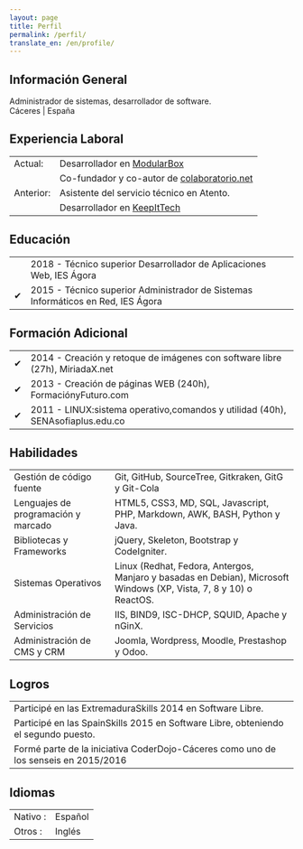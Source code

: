 ```yaml
---
layout: page
title: Perfil
permalink: /perfil/
translate_en: /en/profile/
---
```


## Información General
<p class="profile-description">Administrador de sistemas, desarrollador de software.
<br>
Cáceres | España
</p>

## Experiencia Laboral
<table class="profile-table">
	<tbody>
		<tr>
			<td class="profile-table-header">Actual:</td>
			<td class="profile-table-info">Desarrollador en <a href="http://modularbox.es" target="_blank">ModularBox</a></td>
		</tr>
		<tr><td class="profile-table-header"></td>
			<td class="profile-table-info">Co-fundador y co-autor de <a href="http://colaboratorio.net" target="_blank">colaboratorio.net</a></td>
		</tr>
		<tr>
			<td class="profile-table-header">Anterior:</td>
			<td class="profile-table-info">Asistente del servicio técnico en Atento.</td>
		</tr>
		<tr><td class="profile-table-header"></td>
			<td class="profile-table-info">Desarrollador en <a href="http://keepitech.com" target="_blank">KeepItTech</a></td>
		</tr>
	</tbody>
</table>

## Educación

<table class="profile-table">
	<tbody>
		<tr>
			<td class="profile-table-info"></td>
			<td class="profile-table-info">2018 - Técnico superior Desarrollador de Aplicaciones Web, IES Ágora</td>
		</tr>
		<tr>
			<td class="profile-table-info">✔</td>
			<td class="profile-table-info">2015 - Técnico superior Administrador de Sistemas Informáticos en Red, IES Ágora</td>
		</tr>
	</tbody>
</table>

## Formación Adicional

<table class="profile-table">
	<tbody>
		<tr>
			<td class="profile-table-info">✔</td>
			<td class="profile-table-info">2014 - Creación y retoque de imágenes con software libre (27h), MiriadaX.net</td>
		</tr>
		<tr>
			<td class="profile-table-info">✔</td>
			<td class="profile-table-info">2013 - Creación de páginas WEB (240h), FormaciónyFuturo.com</td>
		</tr>
		<tr>
			<td class="profile-table-info">✔</td>
			<td class="profile-table-info">2011 - LINUX:sistema operativo,comandos y utilidad (40h), SENAsofiaplus.edu.co</td>
		</tr>
	</tbody>
</table>

## Habilidades

<table class="profile-table">
	<tbody>
		<tr>
			<td class="profile-table-header">Gestión de código fuente</td>
			<td class="profile-table-info">Git, GitHub, SourceTree, Gitkraken, GitG y Git-Cola</td>
		</tr>
		<tr>
			<td class="profile-table-header">Lenguajes de programación y marcado</td>
			<td class="profile-table-info">HTML5, CSS3, MD, SQL, Javascript, PHP, Markdown, AWK, BASH, Python y Java.</td>
		</tr>
		<tr>
			<td class="profile-table-header">Bibliotecas y Frameworks</td>
			<td class="profile-table-info">jQuery, Skeleton, Bootstrap y CodeIgniter.</td>
		</tr>
		<tr>
			<td class="profile-table-header">Sistemas Operativos</td>
			<td class="profile-table-info">Linux (Redhat, Fedora, Antergos, Manjaro y basadas en Debian), Microsoft Windows (XP, Vista, 7, 8 y 10) o ReactOS.</td>
		</tr>
		<tr>
			<td class="profile-table-header">Administración de Servicios</td>
			<td class="profile-table-info">IIS, BIND9, ISC-DHCP, SQUID, Apache y nGinX.</td>
		</tr>
		<tr>
			<td class="profile-table-header">Administración de CMS y CRM</td>
			<td class="profile-table-info">Joomla, Wordpress, Moodle, Prestashop y Odoo.</td>
		</tr>
	</tbody>
</table>

## Logros

<table class="profile-table">
	<tbody>
		<tr><td class="profile-table-info">Participé en las ExtremaduraSkills 2014 en Software Libre.</td></tr>
		<tr><td class="profile-table-info">Participé en las SpainSkills 2015 en Software Libre, obteniendo el segundo puesto.</td></tr>
		<tr><td class="profile-table-info">Formé parte de la iniciativa CoderDojo-Cáceres como uno de los senseis en 2015/2016</td></tr>
	</tbody>
</table>

## Idiomas

<table class="profile-table">
	<tbody>
		<tr>
			<td class="profile-table-header">Nativo :</td>
			<td class="profile-table-info">Español</td>
		</tr>
		<tr>
			<td class="profile-table-header">Otros :</td>
			<td class="profile-table-info">Inglés</td>
		</tr>
	</tbody>
</table>
